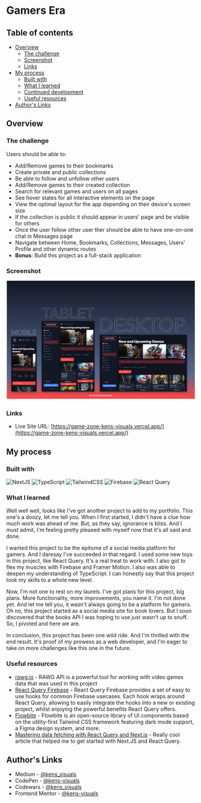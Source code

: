 # Gamers Era

## Table of contents

- [Overview](#overview)
  - [The challenge](#the-challenge)
  - [Screenshot](#screenshot)
  - [Links](#links)
- [My process](#my-process)
  - [Built with](#built-with)
  - [What I learned](#what-i-learned)
  - [Continued development](#continued-development)
  - [Useful resources](#useful-resources)
- [Author's Links](#authors-links)

## Overview

### The challenge

Users should be able to:

- Add/Remove games to their bookmarks
- Create private and public collections
- Be able to follow and unfollow other users
- Add/Remove games to their created collection
- Search for relevant games and users on all pages
- See hover states for all interactive elements on the page
- View the optimal layout for the app depending on their device's screen size
- If the collection is public it should appear in users' page and be visible for others
- Once the user follow other user ther should be able to have one-on-one chat in Messages page
- Navigate between Home, Bookmarks, Collections, Messages, Users' Profile and other dynamic routes
- **Bonus**: Build this project as a full-stack application

### Screenshot

![screenshot](./screenshot.png)

### Links

- Live Site URL: [https://game-zone-kens-visuals.vercel.app/](https://game-zone-kens-visuals.vercel.app/)

## My process

### Built with

![NextJS](https://img.shields.io/badge/next.js-000000?style=for-the-badge&logo=nextdotjs&logoColor=white) ![TypeScript](https://img.shields.io/badge/TypeScript-007ACC?style=for-the-badge&logo=typescript&logoColor=white) ![TailwindCSS](https://img.shields.io/badge/Tailwind_CSS-38B2AC?style=for-the-badge&logo=tailwind-css&logoColor=white) ![Firebase](https://img.shields.io/badge/firebase-ffca28?style=for-the-badge&logo=firebase&logoColor=black) ![React Query](https://img.shields.io/badge/React_Query-FF4154?style=for-the-badge&logo=React_Query&logoColor=white)

### What I learned

Well well well, looks like I've got another project to add to my portfolio. This one's a doozy, let me tell you. When I first started, I didn't have a clue how much work was ahead of me. But, as they say, ignorance is bliss. And I must admit, I'm feeling pretty pleased with myself now that it's all said and done.

I wanted this project to be the epitome of a social media platform for gamers. And I daresay I've succeeded in that regard. I used some new toys in this project, like React Query. It's a real treat to work with. I also got to flex my muscles with Firebase and Framer Motion. I also was able to deepen my understanding of TypeScript. I can honestly say that this project took my skills to a whole new level.

Now, I'm not one to rest on my laurels. I've got plans for this project, big plans. More functionality, more improvements, you name it. I'm not done yet. And let me tell you, it wasn't always going to be a platform for gamers. Oh no, this project started as a social media site for book lovers. But I soon discovered that the books API I was hoping to use just wasn't up to snuff. So, I pivoted and here we are.

In conclusion, this project has been one wild ride. And I'm thrilled with the end result. It's proof of my prowess as a web developer, and I'm eager to take on more challenges like this one in the future.

### Useful resources

- [rawg.io](https://rawg.io/apidocs) - RAWG API is a powerful tool for working with video games data that was used in this project
- [React Query Firebase](https://react-query-firebase.invertase.dev/) - React Query Firebase provides a set of easy to use hooks for common Firebase usecases. Each hook wraps around React Query, allowing to easily integrate the hooks into a new or existing project, whilst enjoying the powerful benefits React Query offers.
- [Flowbite](https://flowbite.com/docs/getting-started/introduction/) - Flowbite is an open-source library of UI components based on the utility-first Tailwind CSS framework featuring dark mode support, a Figma design system, and more.
- [Mastering data fetching with React Query and Next.js](https://prateeksurana.me/blog/mastering-data-fetching-with-react-query-and-next-js/) - Really cool article that helped me to get started with Next.JS and React Query.

## Author's Links

- Medium - [@kens_visuals](https://medium.com/@kens_visuals)
- CodePen - [@kens-visuals](https://codepen.io/kens-visuals)
- Codewars - [@kens_visuals](https://www.codewars.com/users/kens_visuals)
- Frontend Mentor - [@kens-visuals](https://www.frontendmentor.io/profile/kens-visuals)
